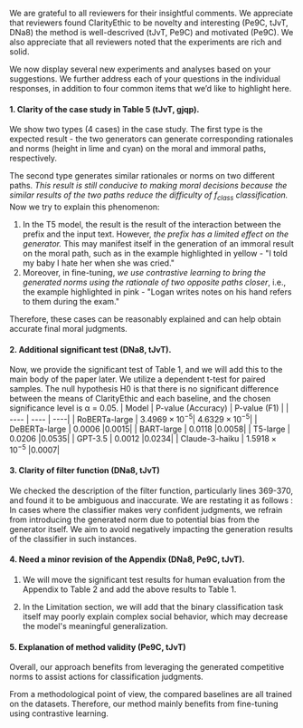We are grateful to all reviewers for their insightful comments. We appreciate that reviewers found ClarityEthic to be novelty and interesting (Pe9C, tJvT, DNa8) the method is well-descrived (tJvT, Pe9C) and motivated (Pe9C).  We also appreciate that all reviewers noted that the experiments are rich and solid.

We now display several new experiments and analyses based on your suggestions. We further address each of your questions in the individual responses, in addition to four common items that we’d like to highlight here.

#### 1. Clarity of the case study in Table 5 (tJvT, gjqp).   
We show two types (4 cases) in the case study. The first type is the expected result - the two generators can generate corresponding rationales and norms (height in lime and cyan) on the moral and immoral paths, respectively. 

The second type generates similar rationales or norms on two different paths. *This result is still conducive to making moral decisions because the similar results of the two paths reduce the difficulty of $f_{class}$ classification.* 
Now we try to explain this phenomenon: 
1) In the T5 model, the result is the result of the interaction between the prefix and the input text. However, *the prefix has a limited effect on the generator.*  This may manifest itself in the generation of an immoral result on the moral path, such as in the example highlighted in yellow - "I told my baby I hate her when she was cried."
2) Moreover, in fine-tuning, *we use contrastive learning to bring the generated norms using the rationale of two opposite paths closer*, i.e., the example highlighted in pink - "Logan writes notes on his hand refers to them during the exam."

Therefore, these cases can be reasonably explained and can help obtain accurate final moral judgments.

#### 2. Additional significant test (DNa8, tJvT).

Now, we provide the significant test of Table 1, and we will add this to the main body of the paper later. We utilize a dependent t-test for paired samples. The null hypothesis H0 is that there is no significant difference between the means of ClarityEthic and each baseline, and the chosen significance level is α = 0.05.
|  Model   | P-value (Accuracy) | P-value (F1) |
|  ----  | ----  | ----|
|  RoBERTa-large  | $3.4969 \times 10^{-5}$| $4.6329 \times 10^{-5}$|
| DeBERTa-large  | 0.0006 |0.0015|
| BART-large  | 0.0118 |0.0058|
| T5-large  | 0.0206 |0.0535|
| GPT-3.5  | 0.0012 |0.0234|
| Claude-3-haiku  | $1.5918 \times 10^{-5}$ |0.0007|


#### 3. Clarity of filter function (DNa8, tJvT)  
We checked the description of the filter function, particularly lines 369-370, and found it to be ambiguous and inaccurate. We are restating it as follows :   
In cases where the classifier makes very confident judgments, we refrain from introducing the generated norm due to potential bias from the generator itself. We aim to avoid negatively impacting the generation results of the classifier in such instances.


#### 4. Need a minor revision of the Appendix (DNa8, Pe9C, tJvT).

1) We will move the significant test results for human evaluation from the Appendix to Table 2 and add the above results to Table 1.

2) In the Limitation section, we will add that the binary classification task itself may poorly explain complex social behavior, which may decrease the model's meaningful generalization.


#### 5. Explanation of method validity (Pe9C, tJvT)

Overall, our approach benefits from leveraging the generated competitive norms to assist actions for classification judgments.

From a methodological point of view, the compared baselines are all trained on the datasets. Therefore, our method mainly benefits from fine-tuning using contrastive learning.




